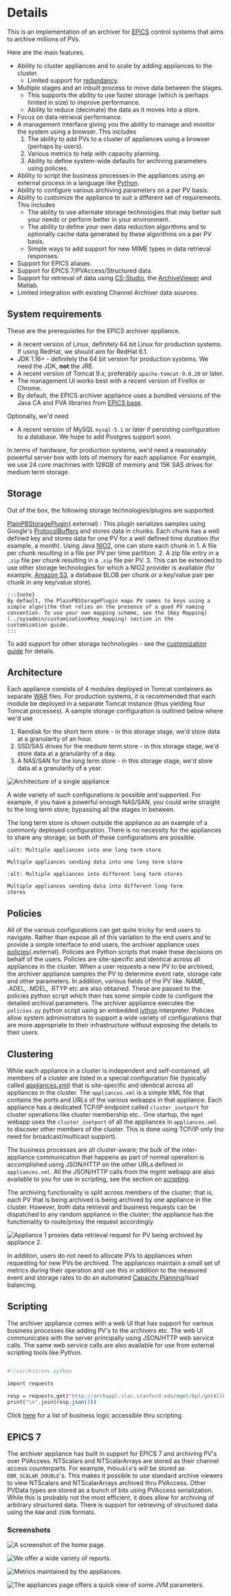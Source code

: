 # Details

This is an implementation of an archiver for
[EPICS](http://www.aps.anl.gov/epics/index.php) control systems that
aims to archive millions of PVs.

Here are the main features.

- Ability to cluster appliances and to scale by adding appliances to
  the cluster.
  - Limited support for [redundancy](../sysadmin/redundancy).
- Multiple stages and an inbuilt process to move data between the
  stages.
  - This supports the ability to use faster storage (which is
    perhaps limited in size) to improve performance.
  - Ability to reduce (decimate) the data as it moves into a store.
- Focus on data retrieval performance.
- A management interface giving you the ability to manage and monitor
  the system using a browser. This includes
  1. The ability to add PVs to a cluster of appliances using a
     browser (perhaps by users).
  2. Various metrics to help with capacity planning.
  3. Ability to define system-wide defaults for archiving parameters
     using policies.
- Ability to script the business processes in the appliances using an
  external process in a language like
  [Python](http://www.python.org/).
- Ability to configure various archiving parameters on a per PV basis.
- Ability to customize the appliance to suit a different set of
  requirements. This includes
  - The ability to use alternate storage technologies that may
    better suit your needs or perform better in your environment.
  - The ability to define your own data reduction algorithms and to
    optionally cache data generated by these algorithms on a per PV
    basis.
  - Simple ways to add support for new MIME types in data retrieval
    responses.
- Support for EPICS aliases.
- Support for EPICS 7/PVAccess/Structured data.
- Support for retrieval of data using [CS-Studio](../user/cstudio), the
  [ArchiveViewer](../user/archiveviewer) and Matlab.
- Limited integration with existing Channel Archiver data sources.

## System requirements

These are the prerequisites for the EPICS archiver appliance.

- A recent version of Linux, definitely 64 bit Linux for production
  systems. If using RedHat, we should aim for RedHat 6.1.
- JDK 1.16+ - definitely the 64 bit version for production systems. We
  need the JDK, **not** the JRE.
- A recent version of Tomcat 9.x; preferably `apache-tomcat-9.0.20` or
  later.
- The management UI works best with a recent version of Firefox or
  Chrome.
- By default, the EPICS archiver appliance uses a bundled versions of
  the Java CA and PVA libraries from [EPICS
  base](https://github.com/epics-base/epicsCoreJava).

Optionally, we\'d need

- A recent version of MySQL `mysql-5.1` or later if persisting
  configuration to a database. We hope to add Postgres support soon.

In terms of hardware, for production systems, we\'d need a reasonably
powerful server box with lots of memory for each appliance. For example,
we use 24 core machines with 128GB of memory and 15K SAS drives for
medium term storage.

## Storage

Out of the box, the following storage technologies/plugins are
supported.

[PlainPBStoragePlugin](../_static/javadoc/edu/stanford/slac/archiverappliance/PlainPB/PlainPBStoragePlugin.html){.external}
: This plugin serializes samples using Google\'s
[ProtocolBuffers](https://developers.google.com/protocol-buffers)
and stores data in chunks. Each chunk has a well defined key and
stores data for one PV for a well defined time duration (for
example, a month). Using Java
[NIO2](http://docs.oracle.com/javase/7/docs/api/java/nio/file/package-summary.html),
one can store each chunk in 1. A file per chunk resulting in a file per PV per time partition. 2. A zip file entry in a `.zip` file per chunk resulting in a
`.zip` file per PV. 3. This can be extended to use other storage technologies for which
a NIO2 provider is available (for example, [Amazon
S3](https://github.com/Upplication/Amazon-S3-FileSystem-NIO2), a
database BLOB per chunk or a key/value pair per chunk in any
key/value store).

    :::{note}
    By default, the PlainPBStoragePlugin maps PV names to keys using a
    simple algorithm that relies on the presence of a good PV naming
    convention. To use your own mapping scheme, see the [Key Mapping](../sysadmin/customization#key_mapping) section in the
    customization guide.
    :::

To add support for other storage technologies - see the [customization
guide](../sysadmin/customization) for details.

## Architecture

Each appliance consists of 4 modules deployed in Tomcat containers as
separate [WAR](http://en.wikipedia.org/wiki/WAR_file_format_%28Sun%29)
files. For production systems, it is recommended that each module be
deployed in a separate Tomcat instance (thus yielding four Tomcat
processes). A sample storage configuration is outlined below where we\'d
use

1. Ramdisk for the short term store - in this storage stage, we\'d
   store data at a granularity of an hour.
2. SSD/SAS drives for the medium term store - in this storage stage,
   we\'d store data at a granularity of a day.
3. A NAS/SAN for the long term store - in this storage stage, we\'d
   store data at a granularity of a year.

![Architecture of a single appliance](../images/applarch.png)

A wide variety of such configurations is possible and supported. For
example, if you have a powerful enough NAS/SAN, you could write straight
to the long term store; bypassing all the stages in between.

The long term store is shown outside the appliance as an example of a
commonly deployed configuration. There is no necessity for the
appliances to share any storage; so both of these configurations are
possible.

```{figure} ../images/clusterinto1lts.png
:alt: Multiple appliances into one long term store

Multiple appliances sending data into one long term store
```

```{figure} ../images/clusterintodifflts.png
:alt: Multiple appliances into different long term stores

Multiple appliances sending data into different long term
stores
```

## Policies

All of the various configurations can get quite tricky for end users to
navigate. Rather than expose all of this variation to the end users and
to provide a simple interface to end users, the archiver appliance uses
[policies](../_static/javadoc/org/epics/archiverappliance/mgmt/policy/package-summary.html){.external}.
Policies are Python scripts that make these decisions on behalf of the
users. Policies are site-specific and identical across all appliances in
the cluster. When a user requests a new PV to be archived, the archiver
appliance samples the PV to determine event rate, storage rate and other
parameters. In addition, various fields of the PV like .NAME, .ADEL,
.MDEL, .RTYP etc are also obtained. These are passed to the policies
python script which then has some simple code to configure the detailed
archival parameters. The archiver appliance executes the `policies.py`
python script using an embedded [jython](http://www.jython.org/)
interpreter. Policies allow system administrators to support a wide
variety of configurations that are more appropriate to their
infrastructure without exposing the details to their users.

## Clustering

While each appliance in a cluster is independent and self-contained, all
members of a cluster are listed in a special configuration file
(typically called [appliances.xml](../sysadmin/installguide#appliances_xml))
that is site-specific and identical across all appliances in the
cluster. The `appliances.xml` is a simple XML file that contains the
ports and URLs of the various webapps in that appliance. Each appliance
has a dedicated TCP/IP endpoint called `cluster_inetport` for cluster
operations like cluster membership etc.. One startup, the `mgmt` webapp
uses the `cluster_inetport` of all the appliances in `appliances.xml` to
discover other members of the cluster. This is done using TCP/IP only
(no need for broadcast/multicast support).

The business processes are all cluster-aware; the bulk of the
inter-appliance communication that happens as part of normal operation
is accomplished using JSON/HTTP on the other URLs defined in
`appliances.xml`. All the JSON/HTTP calls from the mgmt webapp are also
available to you for use in scripting, see the section on
[scripting](#scripting).

The archiving functionality is split across members of the cluster; that
is, each PV that is being archived is being archived by one appliance in
the cluster. However, both data retrieval and business requests can be
dispatched to any random appliance in the cluster; the appliance has the
functionality to route/proxy the request accordingly.

![Appliance 1 proxies data retrieval request for PV being archived by appliance 2.](../images/proxyrequest.png)

In addition, users do not need to allocate PVs to appliances when
requesting for new PVs be archived. The appliances maintain a small set
of metrics during their operation and use this in addition to the
measured event and storage rates to do an automated [Capacity Planning](../_static/javadoc/org/epics/archiverappliance/mgmt/archivepv/CapacityPlanningBPL.html)/load
balancing.

## Scripting

The archiver appliance comes with a web UI that has support for various
business processes like adding PV\'s to the archivers etc. The web UI
communicates with the server principally using JSON/HTTP web service
calls. The same web service calls are also available for use from
external scripting tools like Python.

```bash

#!/usr/bin/env python

import requests

resp = requests.get("http://archappl.slac.stanford.edu/mgmt/bpl/getAllPVs?pv=VPIO:IN20:111:VRA*")
print("\n".join(resp.json()))
```

Click [here](api/mgmt_scriptables.html) for a list of
business logic accessible thru scripting.

## EPICS 7

The archiver appliance has built in support for EPICS 7 and archiving
PV\'s over PVAccess. NTScalars and NTScalarArrays are stored as their
channel access counterparts. For example, `PVDouble`\'s will be stored
as `DBR_SCALAR_DOUBLE`\'s. This makes it possible to use standard
archive viewers to view NTScalars and NTScalarArrays archived thru
PVAccess. Other PVData types are stored as a bunch of bits using
PVAccess serialization. While this is probably not the most efficient,
it does allow for archiving of arbitrary structured data. There is
support for retrieving of structured data using the `RAW` and `JSON`
formats.

### Screenshots

![A screenshot of the home page.](../images/homepage.png)

![We offer a wide variety of reports.](../images/reportspage.png)

![Metrics maintained by the appliances.](../images/metricspage.png)

![The appliances page offers a quick view of some JVM parameters.](../images/appliancespage.png)
